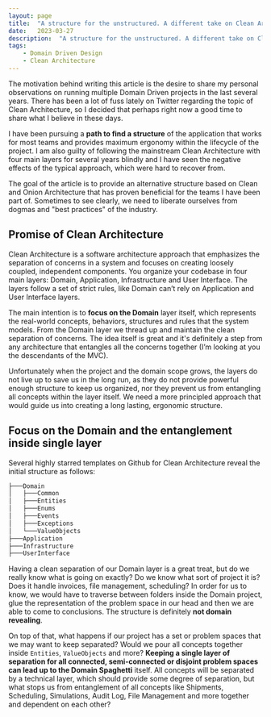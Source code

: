 ```yaml
---
layout: page
title:  "A structure for the unstructured. A different take on Clean Architecture for domain centric applications"
date:   2023-03-27
description:  "A structure for the unstructured. A different take on Clean Architecture for domain centric applications"
tags:
    - Domain Driven Design
    - Clean Architecture
---
```


The motivation behind writing this article is the desire to share my personal observations on running multiple Domain Driven
projects in the last several years. There has been a lot of fuss lately on Twitter regarding the topic of Clean Architecture, so I decided that perhaps right now a good time to share what I believe in these days.

I have been pursuing a **path to find a structure** of the application that works for most teams and provides maximum ergonomy within the lifecycle of the project. 
I am also guilty of following the mainstream Clean Architecture with four main layers for several years blindly and I have seen the negative effects of the typical approach, which were hard to recover from. 

The goal of the article is to provide an alternative structure based on Clean and Onion Architecture that has proven beneficial for the teams I have been part of. 
Sometimes to see clearly, we need to liberate ourselves from dogmas and "best practices" of the industry. 

## Promise of Clean Architecture

Clean Architecture is a software architecture approach that emphasizes the separation of concerns in a system and focuses on creating loosely coupled, independent components. You organize your codebase in four main layers: Domain, Application, Infrastructure and User Interface. The layers follow a set of strict rules, like Domain can’t rely on Application and User Interface layers. 

The main intention is to **focus on the Domain** layer itself, which represents the real-world 
concepts, behaviors, structures and rules that the system models. From the Domain layer we thread up and maintain the clean separation of concerns. The idea itself is great and it's definitely a step from any architecture that entangles all the concerns together (I’m looking at you the descendants of the MVC). 

Unfortunately when the project and the domain scope grows, the layers do not live up to save us in the long run, as they do not provide powerful enough structure to keep us organized, nor they prevent us from entangling all concepts within the layer itself. We need a more principled approach that would guide us into creating a long lasting, ergonomic structure.

## Focus on the Domain and the entanglement inside single layer

Several highly starred templates on Github for Clean Architecture reveal the initial structure as follows:

```bash
├───Domain
│   ├───Common
│   ├───Entities
│   ├───Enums
│   ├───Events
│   ├───Exceptions
│   └───ValueObjects
├───Application
├───Infrastructure
├───UserInterface
```

Having a clean separation of our Domain layer is a great treat, but do we really know what is going on exactly? Do we know what sort of project it is? Does it handle invoices, file management, scheduling? In order for us to know, we would have to traverse between folders inside the Domain project, glue the representation of the problem space in our head and then we are able to come to conclusions. The structure is definitely  **not domain revealing**.


On top of that, what happens if our project has a set or problem spaces that we may want to keep separated? Would we pour all concepts together inside `Entities`, `ValueObjects` and more? **Keeping a single layer of separation for all connected, semi-connected or disjoint problem spaces can lead up to the Domain Spaghetti** itself. All concepts will be separated by a technical layer, which should provide some degree of separation, but what stops us from entanglement of all concepts like Shipments, Scheduling, Simulations, Audit Log, File Management and more together and dependent on each other? 


